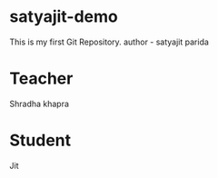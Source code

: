 # satyajit-demo
This is my first Git Repository.
author - satyajit parida

# Teacher
Shradha khapra

# Student 
Jit
